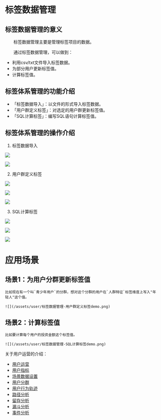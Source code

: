 # 标签数据管理

## 标签数据管理的意义
&emsp;&emsp;标签数据管理主要是管理标签项目的数据。

&emsp;&emsp;通过标签数据管理，可以做到：
* 利用csv/txt文件导入标签数据。
* 为部分用户更新标签值。
* 计算标签值。

## 标签体系管理的功能介绍  
  * 「标签数据导入」：以文件的形式导入标签数据。
  * 「用户群定义标签」：对选定的用户群更新标签值。
  * 「SQL计算标签」：编写SQL语句计算标签值。


## 标签体系管理的操作介绍  

1. 标签数据导入

![](/assets/user/标签数据管理-标签数据导入1.png)

![](/assets/user/标签数据管理-标签数据导入2.png)

2. 用户群定义标签

![](/assets/user/标签数据管理-用户群定义标签1.png)

![](/assets/user/标签数据管理-用户群定义标签2.png)

![](/assets/user/标签数据管理-用户群定义标签3.png)

3. SQL计算标签

![](/assets/user/标签数据管理-SQL计算标签1.png) 

![](/assets/user/标签数据管理-SQL计算标签2.png) 

![](/assets/user/标签数据管理-SQL计算标签3.png) 

# 应用场景

## 场景1：为用户分群更新标签值
    比如现在有一个叫`青少年用户`的分群，想对这个分群的用户在`人群特征`标签维度上写入"年轻人"这个值。
 
    ![](/assets/user/标签数据管理-用户群定义标签demo.png) 

## 场景2：计算标签值
    比如要计算每个用户的投资金额这个标签值。
 
    ![](/assets/user/标签数据管理-SQL计算标签demo.png) 

 


关于用户运营的介绍：
  * [用户运营](user-operation.md)
  * [用户指标](user-quota.md)
  * [场景数据设置](user-operation.md#scene-setting)
  * [用户分群](user-segmentation.md)
  * [用户行为轨迹](user-segmentation.md#behavior-trace)
  * [路径分析](path-analytics.md)
  * [留存分析](retation-analytics.md)
  * [漏斗分析](funnel-analytics.md)
  * [事件分析](event-analytics.md)